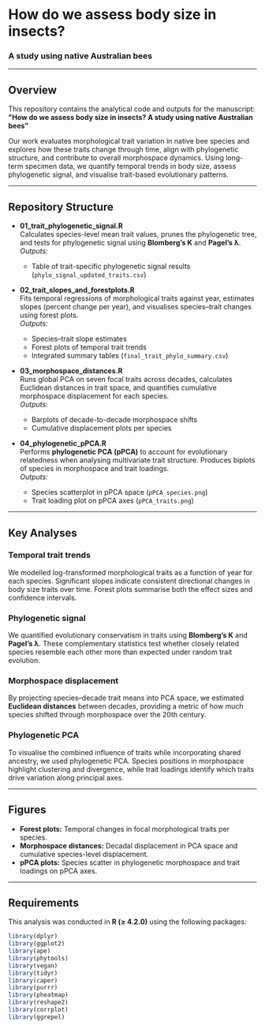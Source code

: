 # How do we assess body size in insects?  
### A study using native Australian bees

---

## Overview

This repository contains the analytical code and outputs for the manuscript:  
**"How do we assess body size in insects? A study using native Australian bees"**  

Our work evaluates morphological trait variation in native bee species and explores how these traits change through time, align with phylogenetic structure, and contribute to overall morphospace dynamics. Using long-term specimen data, we quantify temporal trends in body size, assess phylogenetic signal, and visualise trait-based evolutionary patterns.  

---

## Repository Structure

- **01_trait_phylogenetic_signal.R**  
  Calculates species-level mean trait values, prunes the phylogenetic tree, and tests for phylogenetic signal using **Blomberg’s K** and **Pagel’s λ**.  
  *Outputs:*  
  - Table of trait-specific phylogenetic signal results (`phylo_signal_updated_traits.csv`)

- **02_trait_slopes_and_forestplots.R**  
  Fits temporal regressions of morphological traits against year, estimates slopes (percent change per year), and visualises species–trait changes using forest plots.  
  *Outputs:*  
  - Species–trait slope estimates  
  - Forest plots of temporal trait trends  
  - Integrated summary tables (`final_trait_phylo_summary.csv`)  

- **03_morphospace_distances.R**  
  Runs global PCA on seven focal traits across decades, calculates Euclidean distances in trait space, and quantifies cumulative morphospace displacement for each species.  
  *Outputs:*  
  - Barplots of decade-to-decade morphospace shifts  
  - Cumulative displacement plots per species  

- **04_phylogenetic_pPCA.R**  
  Performs **phylogenetic PCA (pPCA)** to account for evolutionary relatedness when analysing multivariate trait structure. Produces biplots of species in morphospace and trait loadings.  
  *Outputs:*  
  - Species scatterplot in pPCA space (`pPCA_species.png`)  
  - Trait loading plot on pPCA axes (`pPCA_traits.png`)  

---

## Key Analyses

### Temporal trait trends
We modelled log-transformed morphological traits as a function of year for each species. Significant slopes indicate consistent directional changes in body size traits over time. Forest plots summarise both the effect sizes and confidence intervals.

### Phylogenetic signal
We quantified evolutionary conservatism in traits using **Blomberg’s K** and **Pagel’s λ**. These complementary statistics test whether closely related species resemble each other more than expected under random trait evolution.

### Morphospace displacement
By projecting species–decade trait means into PCA space, we estimated **Euclidean distances** between decades, providing a metric of how much species shifted through morphospace over the 20th century.

### Phylogenetic PCA
To visualise the combined influence of traits while incorporating shared ancestry, we used phylogenetic PCA. Species positions in morphospace highlight clustering and divergence, while trait loadings identify which traits drive variation along principal axes.

---

## Figures

- **Forest plots:** Temporal changes in focal morphological traits per species.  
- **Morphospace distances:** Decadal displacement in PCA space and cumulative species-level displacement.  
- **pPCA plots:** Species scatter in phylogenetic morphospace and trait loadings on pPCA axes.  

---

## Requirements

This analysis was conducted in **R (≥ 4.2.0)** using the following packages:  

```r
library(dplyr)
library(ggplot2)
library(ape)
library(phytools)
library(vegan)
library(tidyr)
library(caper)
library(purrr)
library(pheatmap)
library(reshape2)
library(corrplot)
library(ggrepel)
